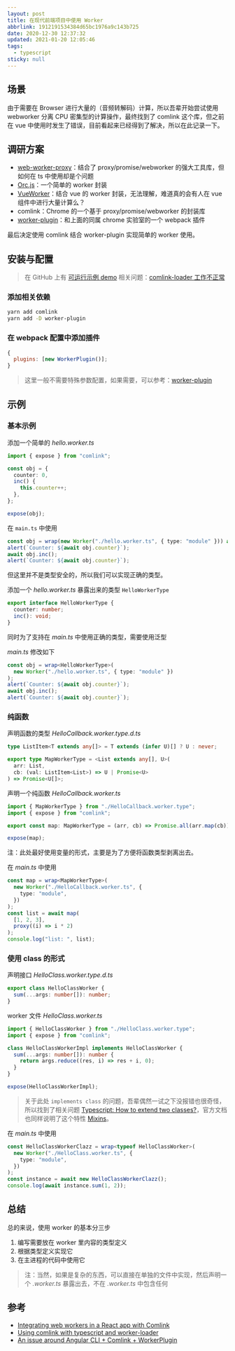 ```yaml
---
layout: post
title: 在现代前端项目中使用 Worker
abbrlink: 1912191534384d65bc1976a9c143b725
date: 2020-12-30 12:37:32
updated: 2021-01-20 12:05:46
tags:
  - typescript
sticky: null
---
```


## 场景

由于需要在 Browser 进行大量的（音频转解码）计算，所以吾辈开始尝试使用 webworker 分离 CPU 密集型的计算操作，最终找到了 comlink 这个库，但之前在 vue 中使用时发生了错误，目前看起来已经得到了解决，所以在此记录一下。

## 调研方案

- [web-worker-proxy](https://github.com/satya164/web-worker-proxy)：结合了 proxy/promise/webworker 的强大工具库，但如何在 ts 中使用却是个问题
- [Orc.js](https://github.com/miozzz/sandbox/tree/master/orc)：一个简单的 worker 封装
- [VueWorker](https://github.com/israelss/vue-worker)：结合 vue 的 worker 封装，无法理解，难道真的会有人在 vue 组件中进行大量计算么？
- comlink：Chrome 的一个基于 proxy/promise/webworker 的封装库
- [worker-plugin](https://github.com/GoogleChromeLabs/worker-plugin)：和上面的同属 chrome 实验室的一个 webpack 插件

最后决定使用 comlink 结合 worker-plugin 实现简单的 worker 使用。

## 安装与配置

> 在 GitHub 上有 [可运行示例 demo](https://github.com/rxliuli/example/tree/master/react_worker_example)
> 相关问题：[comlink-loader 工作不正常](https://segmentfault.com/q/1010000022359546)

### 添加相关依赖

```sh
yarn add comlink
yarn add -D worker-plugin
```

### 在 webpack 配置中添加插件

```js
{
  plugins: [new WorkerPlugin()];
}
```

> 这里一般不需要特殊参数配置，如果需要，可以参考：[worker-plugin](https://github.com/GoogleChromeLabs/worker-plugin)

## 示例

### 基本示例

添加一个简单的 _hello.worker.ts_

```ts
import { expose } from "comlink";

const obj = {
  counter: 0,
  inc() {
    this.counter++;
  },
};

expose(obj);
```

在 `main.ts` 中使用

```ts
const obj = wrap(new Worker("./hello.worker.ts", { type: "module" })) as any;
alert(`Counter: ${await obj.counter}`);
await obj.inc();
alert(`Counter: ${await obj.counter}`);
```

但这里并不是类型安全的，所以我们可以实现正确的类型。

添加一个 _hello.worker.ts_ 暴露出来的类型 `HelloWorkerType`

```ts
export interface HelloWorkerType {
  counter: number;
  inc(): void;
}
```

同时为了支持在 _main.ts_ 中使用正确的类型，需要使用泛型

_main.ts_ 修改如下

```ts
const obj = wrap<HelloWorkerType>(
  new Worker("./hello.worker.ts", { type: "module" })
);
alert(`Counter: ${await obj.counter}`);
await obj.inc();
alert(`Counter: ${await obj.counter}`);
```

### 纯函数

声明函数的类型 _HelloCallback.worker.type.d.ts_

```ts
type ListItem<T extends any[]> = T extends (infer U)[] ? U : never;

export type MapWorkerType = <List extends any[], U>(
  arr: List,
  cb: (val: ListItem<List>) => U | Promise<U>
) => Promise<U[]>;
```

声明一个纯函数 _HelloCallback.worker.ts_

```ts
import { MapWorkerType } from "./HelloCallback.worker.type";
import { expose } from "comlink";

export const map: MapWorkerType = (arr, cb) => Promise.all(arr.map(cb));

expose(map);
```

注：此处最好使用变量的形式，主要是为了方便将函数类型剥离出去。

在 _main.ts_ 中使用

```ts
const map = wrap<MapWorkerType>(
  new Worker("./HelloCallback.worker.ts", {
    type: "module",
  })
);
const list = await map(
  [1, 2, 3],
  proxy((i) => i * 2)
);
console.log("list: ", list);
```

### 使用 class 的形式

声明接口 _HelloClass.worker.type.d.ts_

```ts
export class HelloClassWorker {
  sum(...args: number[]): number;
}
```

worker 文件 _HelloClass.worker.ts_

```ts
import { HelloClassWorker } from "./HelloClass.worker.type";
import { expose } from "comlink";

class HelloClassWorkerImpl implements HelloClassWorker {
  sum(...args: number[]): number {
    return args.reduce((res, i) => res + i, 0);
  }
}

expose(HelloClassWorkerImpl);
```

> 关于此处 `implements class` 的问题，吾辈偶然一试之下没报错也很奇怪，所以找到了相关问题 [Typescript: How to extend two classes?](https://stackoverflow.com/a/26961710)，官方文档也同样说明了这个特性 [Mixins](https://www.typescriptlang.org/docs/handbook/mixins.html)。

在 _main.ts_ 中使用

```ts
const HelloClassWorkerClazz = wrap<typeof HelloClassWorker>(
  new Worker("./HelloClass.worker.ts", {
    type: "module",
  })
);
const instance = await new HelloClassWorkerClazz();
console.log(await instance.sum(1, 2));
```

## 总结

总的来说，使用 worker 的基本分三步

1.  编写需要放在 worker 里内容的类型定义
1.  根据类型定义实现它
1.  在主进程的代码中使用它

> 注：当然，如果是复杂的东西，可以直接在单独的文件中实现，然后声明一个 _.worker.ts_ 暴露出去，不在 _.worker.ts_ 中包含任何

## 参考

- [Integrating web workers in a React app with Comlink](https://blog.logrocket.com/integrating-web-workers-in-a-react-app-with-comlink/)
- [Using comlink with typescript and worker-loader](https://lorefnon.tech/2019/03/24/using-comlink-with-typescript-and-worker-loader/)
- [An issue around Angular CLI + Comlink + WorkerPlugin](https://medium.com/lacolaco-blog/an-issue-around-angular-cli-comlink-workerplugin-585be1c8d087)
